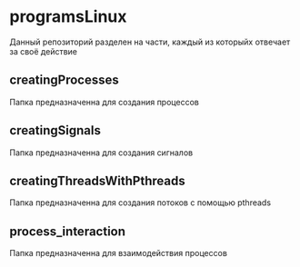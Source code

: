 # programsLinux

Данный репозиторий разделен на части, каждый из которыйх отвечает за своё действие

## creatingProcesses

Папка предназначенна для создания процессов

## creatingSignals

Папка предназначенна для создания сигналов

## creatingThreadsWithPthreads

Папка предназначенна для создания потоков с помощью pthreads

## process_interaction

Папка предназначенна для взаимодействия процессов
